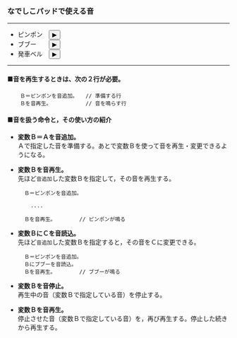 ### なでしこパッドで使える音

----

- ピンポン　<button onClick="nako3_modal_sound('./audio/se_maoudamashii_chime13.mp3')">▶</button>
- ブブー　　<button onClick="nako3_modal_sound('./audio/se_maoudamashii_onepoint32.mp3')">▶</button>
- 発車ベル　<button onClick="nako3_modal_sound('./audio/se_maoudamashii_jingle03.mp3')">▶</button>

----

#### ■音を再生するときは、次の２行が必要。

		Ｂ＝ピンポンを音追加。　　// 準備する行
		Ｂを音再生。　　　　　　　// 音を鳴らす行

#### ■音を扱う命令と，その使い方の紹介

- **変数Ｂ＝Ａを音追加。**  
  Ａで指定した音を準備する。あとで変数Ｂを使って音を再生・変更できるようになる。

- **変数Ｂを音再生。**  
  先ほど`音追加`した変数Ｂを指定して，その音を再生する。

		Ｂ＝ピンポンを音追加。
		
		  ....
		
		Ｂを音再生。　　　　　// ピンポンが鳴る

- **変数ＢにＣを音読込。**  
  先ほど`音追加`した変数Ｂを指定すると，その音をＣに変更できる。

		Ｂ＝ピンポンを音追加。
		Ｂにブブーを音読込。
		Ｂを音再生。　　　　　// ブブーが鳴る

- **変数Ｂを音停止。**  
  再生中の音（変数Ｂで指定している音）を停止する。

- **変数Ｂを音再生。**  
  停止させた音（変数Ｂで指定している音）を，再び再生する。停止した続きから再生する。

